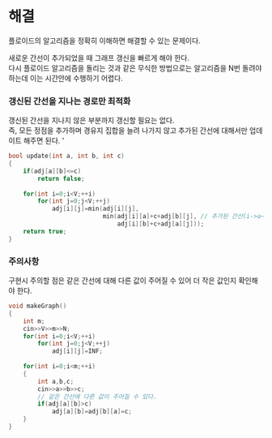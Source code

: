 # 해결 
플로이드의 알고리즘을 정확히 이해하면 해결할 수 있는 문제이다.  

새로운 간선이 추가되었을 때 그래프 갱신을 빠르게 해야 한다.  
다시 플로이드 알고리즘을 돌리는 것과 같은 무식한 방법으로는 알고리즘을 N번 돌려야 하는데 이는 시간안에 수행하기 어렵다.  

### 갱신된 간선을 지나는 경로만 최적화 
갱신된 간선을 지나지 않은 부분까지 갱신할 필요는 없다.  
즉, 모든 정점을 추가하며 경유지 집합을 늘려 나가지 않고 추가된 간선에 대해서만 업데이트 해주면 된다.  '
```c++
bool update(int a, int b, int c)
{
    if(adj[a][b]<=c)
        return false;
    
    for(int i=0;i<V;++i)
        for(int j=0;j<V;++j)
            adj[i][j]=min(adj[i][j], 
                          min(adj[i][a]+c+adj[b][j], // 추가된 간선(i->a~b->j or i->b~a->j)이 더 작은가?
                              adj[i][b]+c+adj[a][j]));
    return true;
}
```

### 주의사항 
구현시 주의할 점은 같은 간선에 대해 다른 값이 주어질 수 있어 더 작은 값인지 확인해야 한다.  
```c++
void makeGraph()
{
    int m;
    cin>>V>>m>>N;
    for(int i=0;i<V;++i)
        for(int j=0;j<V;++j)
            adj[i][j]=INF;
    
    for(int i=0;i<m;++i)
    {
        int a,b,c;
        cin>>a>>b>>c;
        // 같은 간선에 다른 값이 주어질 수 있다.
        if(adj[a][b]>c)
            adj[a][b]=adj[b][a]=c;
    }
}
```
